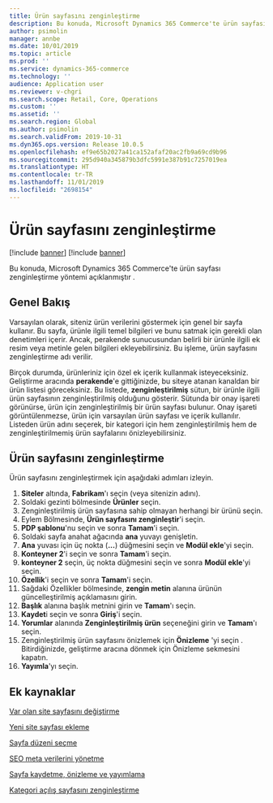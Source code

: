 ```yaml
---
title: Ürün sayfasını zenginleştirme
description: Bu konuda, Microsoft Dynamics 365 Commerce'te ürün sayfası zenginleştirme yöntemi açıklanmıştır .
author: psimolin
manager: annbe
ms.date: 10/01/2019
ms.topic: article
ms.prod: ''
ms.service: dynamics-365-commerce
ms.technology: ''
audience: Application user
ms.reviewer: v-chgri
ms.search.scope: Retail, Core, Operations
ms.custom: ''
ms.assetid: ''
ms.search.region: Global
ms.author: psimolin
ms.search.validFrom: 2019-10-31
ms.dyn365.ops.version: Release 10.0.5
ms.openlocfilehash: ef9e65b2027a41ca152afaf20ac2fb9a69cd9b96
ms.sourcegitcommit: 295d940a345879b3dfc5991e387b91c7257019ea
ms.translationtype: HT
ms.contentlocale: tr-TR
ms.lasthandoff: 11/01/2019
ms.locfileid: "2698154"
---
```

# <a name="enrich-a-product-page"></a>Ürün sayfasını zenginleştirme

[!include [banner](includes/preview-banner.md)]
[!include [banner](includes/banner.md)]

Bu konuda, Microsoft Dynamics 365 Commerce'te ürün sayfası zenginleştirme yöntemi açıklanmıştır .

## <a name="overview"></a>Genel Bakış

Varsayılan olarak, siteniz ürün verilerini göstermek için genel bir sayfa kullanır. Bu sayfa, ürünle ilgili temel bilgileri ve bunu satmak için gerekli olan denetimleri içerir. Ancak, perakende sunucusundan belirli bir ürünle ilgili ek resim veya metinle gelen bilgileri ekleyebilirsiniz. Bu işleme, ürün sayfasını zenginleştirme adı verilir.

Birçok durumda, ürünleriniz için özel ek içerik kullanmak isteyeceksiniz. Geliştirme aracında **perakende**'e gittiğinizde, bu siteye atanan kanaldan bir ürün listesi göreceksiniz. Bu listede, **zenginleştirilmiş** sütun, bir ürünle ilgili ürün sayfasının zenginleştirilmiş olduğunu gösterir. Sütunda bir onay işareti görünürse, ürün için zenginleştirilmiş bir ürün sayfası bulunur. Onay işareti görüntülenmezse, ürün için varsayılan ürün sayfası ve içerik kullanılır. Listeden ürün adını seçerek, bir kategori için hem zenginleştirilmiş hem de zenginleştirilmemiş ürün sayfalarını önizleyebilirsiniz.

## <a name="enrich-a-product-page"></a>Ürün sayfasını zenginleştirme

Ürün sayfasını zenginleştirmek için aşağıdaki adımları izleyin.

1. **Siteler** altında, **Fabrikam**'ı seçin (veya sitenizin adını).
1. Soldaki gezinti bölmesinde **Ürünler** seçin.
1. Zenginleştirilmiş ürün sayfasına sahip olmayan herhangi bir ürünü seçin.
1. Eylem Bölmesinde, **Ürün sayfasını zenginleştir**'i seçin.
1. **PDP şablonu**'nu seçin ve sonra **Tamam**'i seçin.
1. Soldaki sayfa anahat ağacında **ana** yuvayı genişletin.
1. **Ana** yuvası için üç nokta (**...**) düğmesini seçin ve **Modül ekle**'yi seçin.
1. **Konteyner 2**'i seçin ve sonra **Tamam**'i seçin.
1. **konteyner 2** seçin, üç nokta düğmesini seçin ve sonra **Modül ekle**'yi seçin.
1. **Özellik**'i seçin ve sonra **Tamam**'i seçin.
1. Sağdaki Özellikler bölmesinde, **zengin metin** alanına ürünün güncelleştirilmiş açıklamasını girin.
1. **Başlık** alanına başlık metnini girin ve **Tamam**'ı seçin.
1. **Kaydet**i seçin ve sonra **Giriş**'i seçin.
1. **Yorumlar** alanında **Zenginleştirilmiş ürün** seçeneğini girin ve **Tamam**'ı seçin.
1. Zenginleştirilmiş ürün sayfasını önizlemek için **Önizleme** 'yi seçin . Bitirdiğinizde, geliştirme aracına dönmek için Önizleme sekmesini kapatın.
1. **Yayımla**'yı seçin.

## <a name="additional-resources"></a>Ek kaynaklar

[Var olan site sayfasını değiştirme](modify-existing-page.md)

[Yeni site sayfası ekleme](add-new-page.md)

[Sayfa düzeni seçme](select-page-layouts.md)

[SEO meta verilerini yönetme](manage-seo-metadata.md)

[Sayfa kaydetme, önizleme ve yayımlama](save-preview-publish-page.md)

[Kategori açılış sayfasını zenginleştirme](enrich-category-page.md)

